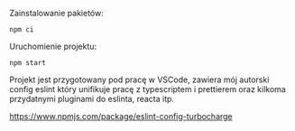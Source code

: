 Zainstalowanie pakietów:

`npm ci`

Uruchomienie projektu:

`npm start`

Projekt jest przygotowany pod pracę w VSCode, zawiera mój autorski config eslint który unifikuje pracę z typescriptem i prettierem oraz kilkoma przydatnymi pluginami do eslinta, reacta itp.

https://www.npmjs.com/package/eslint-config-turbocharge
